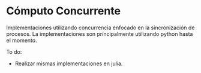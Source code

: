 # Cómputo Concurrente
Implementaciones utilizando concurrencia enfocado en la sincronización de procesos. La implementaciones son principalmente utilizando python hasta el momento.

To do:
- Realizar mismas implementaciones en julia.
